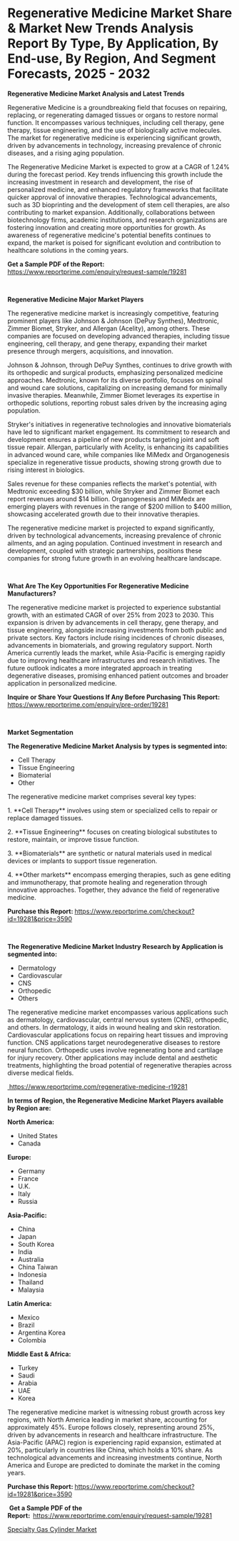 <p><h1>Regenerative Medicine Market Share & Market New Trends Analysis Report By Type, By Application, By End-use, By Region, And Segment Forecasts, 2025 - 2032</h1></p><p><strong>Regenerative Medicine Market Analysis and Latest Trends</strong></p>
<p><p>Regenerative Medicine is a groundbreaking field that focuses on repairing, replacing, or regenerating damaged tissues or organs to restore normal function. It encompasses various techniques, including cell therapy, gene therapy, tissue engineering, and the use of biologically active molecules. The market for regenerative medicine is experiencing significant growth, driven by advancements in technology, increasing prevalence of chronic diseases, and a rising aging population. </p><p>The Regenerative Medicine Market is expected to grow at a CAGR of 1.24% during the forecast period. Key trends influencing this growth include the increasing investment in research and development, the rise of personalized medicine, and enhanced regulatory frameworks that facilitate quicker approval of innovative therapies. Technological advancements, such as 3D bioprinting and the development of stem cell therapies, are also contributing to market expansion. Additionally, collaborations between biotechnology firms, academic institutions, and research organizations are fostering innovation and creating more opportunities for growth. As awareness of regenerative medicine's potential benefits continues to expand, the market is poised for significant evolution and contribution to healthcare solutions in the coming years.</p></p>
<p><strong>Get a Sample PDF of the Report:&nbsp;</strong> <a href="https://www.reportprime.com/enquiry/request-sample/19281?utm_campaign=2180&utm_medium=2&utm_source=Github&utm_content=ia&utm_term=19032025&utm_id=regenerative-medicine">https://www.reportprime.com/enquiry/request-sample/19281</a></p>
<p>&nbsp;</p>
<p><strong>Regenerative Medicine Major Market Players</strong></p>
<p><p>The regenerative medicine market is increasingly competitive, featuring prominent players like Johnson & Johnson (DePuy Synthes), Medtronic, Zimmer Biomet, Stryker, and Allergan (Acelity), among others. These companies are focused on developing advanced therapies, including tissue engineering, cell therapy, and gene therapy, expanding their market presence through mergers, acquisitions, and innovation.</p><p>Johnson & Johnson, through DePuy Synthes, continues to drive growth with its orthopedic and surgical products, emphasizing personalized medicine approaches. Medtronic, known for its diverse portfolio, focuses on spinal and wound care solutions, capitalizing on increasing demand for minimally invasive therapies. Meanwhile, Zimmer Biomet leverages its expertise in orthopedic solutions, reporting robust sales driven by the increasing aging population.</p><p>Stryker's initiatives in regenerative technologies and innovative biomaterials have led to significant market engagement. Its commitment to research and development ensures a pipeline of new products targeting joint and soft tissue repair. Allergan, particularly with Acelity, is enhancing its capabilities in advanced wound care, while companies like MiMedx and Organogenesis specialize in regenerative tissue products, showing strong growth due to rising interest in biologics.</p><p>Sales revenue for these companies reflects the market's potential, with Medtronic exceeding $30 billion, while Stryker and Zimmer Biomet each report revenues around $14 billion. Organogenesis and MiMedx are emerging players with revenues in the range of $200 million to $400 million, showcasing accelerated growth due to their innovative therapies.</p><p>The regenerative medicine market is projected to expand significantly, driven by technological advancements, increasing prevalence of chronic ailments, and an aging population. Continued investment in research and development, coupled with strategic partnerships, positions these companies for strong future growth in an evolving healthcare landscape.</p></p>
<p>&nbsp;</p>
<p><strong>What Are The Key Opportunities For Regenerative Medicine Manufacturers?</strong></p>
<p><p>The regenerative medicine market is projected to experience substantial growth, with an estimated CAGR of over 25% from 2023 to 2030. This expansion is driven by advancements in cell therapy, gene therapy, and tissue engineering, alongside increasing investments from both public and private sectors. Key factors include rising incidences of chronic diseases, advancements in biomaterials, and growing regulatory support. North America currently leads the market, while Asia-Pacific is emerging rapidly due to improving healthcare infrastructures and research initiatives. The future outlook indicates a more integrated approach in treating degenerative diseases, promising enhanced patient outcomes and broader application in personalized medicine.</p></p>
<p><strong>Inquire or Share Your Questions If Any Before Purchasing This Report:</strong> <a href="https://www.reportprime.com/enquiry/pre-order/19281?utm_campaign=2180&utm_medium=2&utm_source=Github&utm_content=ia&utm_term=19032025&utm_id=regenerative-medicine">https://www.reportprime.com/enquiry/pre-order/19281</a></p>
<p>&nbsp;</p>
<p><strong>Market Segmentation</strong></p>
<p><strong>The Regenerative Medicine Market Analysis by types is segmented into:</strong></p>
<p><ul><li>Cell Therapy</li><li>Tissue Engineering</li><li>Biomaterial</li><li>Other</li></ul></p>
<p><p>The regenerative medicine market comprises several key types: </p><p>1. **Cell Therapy** involves using stem or specialized cells to repair or replace damaged tissues. </p><p>2. **Tissue Engineering** focuses on creating biological substitutes to restore, maintain, or improve tissue function. </p><p>3. **Biomaterials** are synthetic or natural materials used in medical devices or implants to support tissue regeneration. </p><p>4. **Other markets** encompass emerging therapies, such as gene editing and immunotherapy, that promote healing and regeneration through innovative approaches. Together, they advance the field of regenerative medicine.</p></p>
<p><strong>Purchase this Report:&nbsp;</strong><a href="https://www.reportprime.com/checkout?id=19281&price=3590&utm_campaign=2180&utm_medium=2&utm_source=Github&utm_content=ia&utm_term=19032025&utm_id=regenerative-medicine">https://www.reportprime.com/checkout?id=19281&price=3590</a></p>
<p>&nbsp;</p>
<p><strong>The Regenerative Medicine Market Industry Research by Application is segmented into:</strong></p>
<p><ul><li>Dermatology</li><li>Cardiovascular</li><li>CNS</li><li>Orthopedic</li><li>Others</li></ul></p>
<p><p>The regenerative medicine market encompasses various applications such as dermatology, cardiovascular, central nervous system (CNS), orthopedic, and others. In dermatology, it aids in wound healing and skin restoration. Cardiovascular applications focus on repairing heart tissues and improving function. CNS applications target neurodegenerative diseases to restore neural function. Orthopedic uses involve regenerating bone and cartilage for injury recovery. Other applications may include dental and aesthetic treatments, highlighting the broad potential of regenerative therapies across diverse medical fields.</p></p>
<p><a href="https://www.reportprime.com/regenerative-medicine-r19281?utm_campaign=2180&utm_medium=2&utm_source=Github&utm_content=ia&utm_term=19032025&utm_id=regenerative-medicine">&nbsp;https://www.reportprime.com/regenerative-medicine-r19281</a></p>
<p><strong>In terms of Region, the Regenerative Medicine Market Players available by Region are:</strong></p>
<p>
    <p> <strong> North America: </strong>
        <ul>
            <li>United States</li>
            <li>Canada</li>
        </ul>
        </p> 
    <p> <strong> Europe: </strong>
        <ul>
            <li>Germany</li>
            <li>France</li>
            <li>U.K.</li>
            <li>Italy</li>
            <li>Russia</li>
        </ul>
        </p> 
    <p> <strong> Asia-Pacific: </strong>
        <ul>
            <li>China</li>
            <li>Japan</li>
            <li>South Korea</li>
            <li>India</li>
            <li>Australia</li>
            <li>China Taiwan</li>
            <li>Indonesia</li>
            <li>Thailand</li>
            <li>Malaysia</li>
        </ul>
        </p> 
    <p> <strong> Latin America: </strong>
        <ul>
            <li>Mexico</li>
            <li>Brazil</li>
            <li>Argentina Korea</li>
            <li>Colombia</li>
        </ul>
        </p> 
    <p> <strong> Middle East & Africa: </strong>
        <ul>
            <li>Turkey</li>
            <li>Saudi</li>
            <li>Arabia</li>
            <li>UAE</li>
            <li>Korea</li>
        </ul>
    </p>
    </p>
<p><p>The regenerative medicine market is witnessing robust growth across key regions, with North America leading in market share, accounting for approximately 45%. Europe follows closely, representing around 25%, driven by advancements in research and healthcare infrastructure. The Asia-Pacific (APAC) region is experiencing rapid expansion, estimated at 20%, particularly in countries like China, which holds a 10% share. As technological advancements and increasing investments continue, North America and Europe are predicted to dominate the market in the coming years.</p></p>
<p><strong>Purchase this Report: </strong><a href="https://www.reportprime.com/checkout?id=19281&price=3590&utm_campaign=2180&utm_medium=2&utm_source=Github&utm_content=ia&utm_term=19032025&utm_id=regenerative-medicine">https://www.reportprime.com/checkout?id=19281&price=3590</a></p>
<p>&nbsp;<strong>Get a Sample PDF of the Report:&nbsp;&nbsp;</strong><a href="https://www.reportprime.com/enquiry/request-sample/19281?utm_campaign=2180&utm_medium=2&utm_source=Github&utm_content=ia&utm_term=19032025&utm_id=regenerative-medicine">https://www.reportprime.com/enquiry/request-sample/19281</a></p>
<p><strong></strong></p>
<p><p><a href="https://github.com/danzopachllq/Market-Research-Report-List-1/blob/main/specialty-gas-cylinder-market.md?utm_campaign=2180&utm_medium=2&utm_source=Github&utm_content=ia&utm_term=19032025&utm_id=regenerative-medicine">Specialty Gas Cylinder Market</a></p></p>